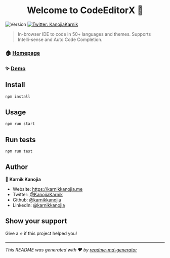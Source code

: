 <h1 align="center">Welcome to CodeEditorX 👋</h1>
<p>
  <img alt="Version" src="https://img.shields.io/badge/version-0.0.1-blue.svg?cacheSeconds=2592000" />
  <a href="https://twitter.com/KanojiaKarnik" target="_blank">
    <img alt="Twitter: KanojiaKarnik" src="https://img.shields.io/twitter/follow/KanojiaKarnik.svg?style=social" />
  </a>
</p>

> In-browser IDE to code in 50+ languages and themes. Supports Intelli-sense and Auto Code Completion.

### 🏠 [Homepage](https://phenomenal-lamington-db1342.netlify.app/)

### ✨ [Demo](https://phenomenal-lamington-db1342.netlify.app/)

## Install

```sh
npm install
```

## Usage

```sh
npm run start
```

## Run tests

```sh
npm run test
```

## Author

👤 **Karnik Kanojia**

* Website: https://karnikkanojia.me
* Twitter: [@KanojiaKarnik](https://twitter.com/KanojiaKarnik)
* Github: [@karnikkanojia](https://github.com/karnikkanojia)
* LinkedIn: [@karnikkanojia](https://linkedin.com/in/karnikkanojia)

## Show your support

Give a ⭐️ if this project helped you!

***
_This README was generated with ❤️ by [readme-md-generator](https://github.com/kefranabg/readme-md-generator)_